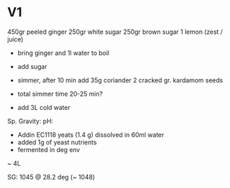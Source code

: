 # V1
 450gr peeled ginger
 250gr white sugar
 250gr brown sugar
 1 lemon (zest / juice)
 
 * bring ginger and 1l water to boil
 * add sugar
 * simmer, after 10 min  add 35g coriander 2 cracked gr. kardamom seeds
 * total simmer time 20-25 min?
 
 * add 3L cold water
 
 
 Sp. Gravity:
 pH: 
 
* Addin EC1118 yeats (1.4 g) dissolved in 60ml water
* added 1g of yeast nutrients
* fermented in deg env


~ 4L

SG: 1045 @ 28.2 deg (~ 1048)
